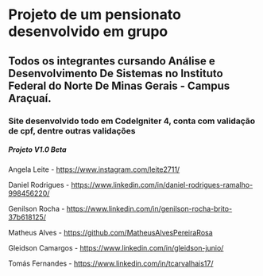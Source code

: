 # Projeto de um pensionato desenvolvido em grupo 
## Todos os integrantes cursando Análise e Desenvolvimento De Sistemas no Instituto Federal do Norte De Minas Gerais - Campus Araçuaí.
### Site desenvolvido todo em CodeIgniter 4, conta com validação de cpf, dentre outras validações
##### Projeto V1.0 Beta
Angela Leite - https://www.instagram.com/leite2711/

Daniel Rodrigues - https://www.linkedin.com/in/daniel-rodrigues-ramalho-998456220/  

Genilson Rocha - https://www.linkedin.com/in/genilson-rocha-brito-37b618125/

Matheus Alves - https://github.com/MatheusAlvesPereiraRosa

Gleidson Camargos - https://www.linkedin.com/in/gleidson-junio/ 

Tomás Fernandes - https://www.linkedin.com/in/tcarvalhais17/





